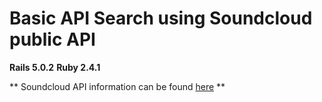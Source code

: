 # Basic API Search using Soundcloud public API

**Rails 5.0.2**
**Ruby 2.4.1**

** Soundcloud API information can be found [here](https://developers.soundcloud.com/docs/api/guide) **
